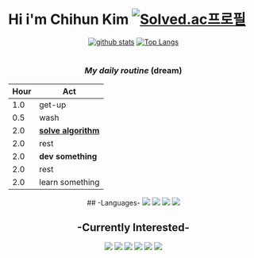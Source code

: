 # Hi i'm Chihun Kim [![Solved.ac프로필](http://mazassumnida.wtf/api/mini/generate_badge?boj=chihungim)](https://solved.ac/chihungim)
<div align = "center">

[![github stats](https://github-readme-stats.vercel.app/api?username=chihungim&theme=synthwave)](https://github.com/anuraghazra/github-readme-stats)
[![Top Langs](https://github-readme-stats.vercel.app/api/top-langs/?username=chihungim&theme=synthwave)](https://github.com/anuraghazra/github-readme-stats)
#
  

### _***My daily routine***_ (dream)
Hour | Act
---|---
1.0 | get-up
0.5 | wash
2.0 | <U>__solve algorithm__</U> 
2.0 | rest
2.0 | __dev something__
2.0 | rest
2.0 | learn something
</div>

<div align="center">
## -Languages-
<a href = "https://en.wikipedia.org/wiki/C_(programming_language)"><img src="https://img.shields.io/badge/C-A8B9CC.svg?&style=flat-square&logo=C&logoColor=white"/></a>
<a href = "https://en.wikipedia.org/wiki/Through_Thick_and_Thin"><img src="https://img.shields.io/badge/C++-00599C?style=flat-square&logo=C++&logoColor=white"/></a> 
<a href = "https://www.oracle.com/java/"><img src="https://img.shields.io/badge/Java-007396.svg?&style=flat-square&logo=Java&logoColor=white"/></a>
<a href = "https://www.mysql.com/"><img src="https://img.shields.io/badge/MySQL-4479A1?style=flat-square&logo=MySQL&logoColor=white"/></a> 

## -Currently Interested-
<a href = "https://en.wikipedia.org/wiki/C_Sharp_(programming_language)"><img src="https://img.shields.io/badge/C%23-239120?style=flat-square&logo=C Sharp&logoColor=white"/></a>
<a href = "https://dotnet.microsoft.com/en-us/"><img src="https://img.shields.io/badge/.NET-512BD4?style=flat-square&logo=.NET&logoColor=white"/></a>
<a href = "https://en.wikipedia.org/wiki/Linear_algebra"><img src="https://img.shields.io/badge/Linear algebra-000000?style=flat-square&logo=Matrix&logoColor=white"/></a>
<a href = "https://www.opengl.org//"><img src="https://img.shields.io/badge/OpenGL-5586A4?style=flat-square&logo=OpenGL&logoColor=white"/></a>
<a href = "https://unity.com/"><img src="https://img.shields.io/badge/Unity-FFFFFF?style=flat-square&logo=Unity&logoColor=black"/></a>
<a href = "https://www.unrealengine.com/en/"><img src="https://img.shields.io/badge/Unreal Engine-000000?style=flat-square&logo=Unreal Engine&logoColor=white"/>

</div>
